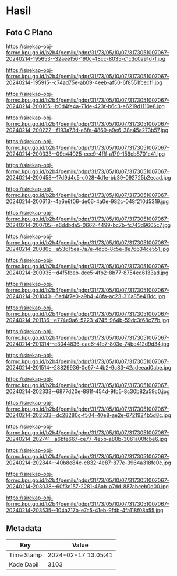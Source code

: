 # Hasil

## Foto C Plano

https://sirekap-obj-formc.kpu.go.id/b2b4/pemilu/pdpr/31/73/05/10/07/3173051007067-20240214-195653--32aee156-190c-48cc-8035-c1c3c0a91d7f.jpg

https://sirekap-obj-formc.kpu.go.id/b2b4/pemilu/pdpr/31/73/05/10/07/3173051007067-20240214-195915--c74ad75e-ab09-4eeb-af50-6f8551fcecf1.jpg

https://sirekap-obj-formc.kpu.go.id/b2b4/pemilu/pdpr/31/73/05/10/07/3173051007067-20240214-200105--b0d4fe4a-71de-423f-b6c3-e6219d1110e8.jpg

https://sirekap-obj-formc.kpu.go.id/b2b4/pemilu/pdpr/31/73/05/10/07/3173051007067-20240214-200222--f193a73d-e6fe-4869-a9e6-38e45a273b57.jpg

https://sirekap-obj-formc.kpu.go.id/b2b4/pemilu/pdpr/31/73/05/10/07/3173051007067-20240214-200333--09b44025-eec9-4fff-a179-156cb8701c41.jpg

https://sirekap-obj-formc.kpu.go.id/b2b4/pemilu/pdpr/31/73/05/10/07/3173051007067-20240214-200458--17d9d4c5-c028-4d1e-bb39-092725b2ecad.jpg

https://sirekap-obj-formc.kpu.go.id/b2b4/pemilu/pdpr/31/73/05/10/07/3173051007067-20240214-200613--4a6e6f06-de06-4a0e-982c-048f210d5319.jpg

https://sirekap-obj-formc.kpu.go.id/b2b4/pemilu/pdpr/31/73/05/10/07/3173051007067-20240214-200705--a6ddbda5-0662-4499-bc7b-fc743d9605c7.jpg

https://sirekap-obj-formc.kpu.go.id/b2b4/pemilu/pdpr/31/73/05/10/07/3173051007067-20240214-200805--a53615ea-7a7e-4d5b-8c5e-8e76634ce551.jpg

https://sirekap-obj-formc.kpu.go.id/b2b4/pemilu/pdpr/31/73/05/10/07/3173051007067-20240214-200935--d4f5fbeb-dce5-4fb2-8b77-8754ed6133ad.jpg

https://sirekap-obj-formc.kpu.go.id/b2b4/pemilu/pdpr/31/73/05/10/07/3173051007067-20240214-201040--6ad4f7e0-a9b4-48fa-ac23-311a85e411dc.jpg

https://sirekap-obj-formc.kpu.go.id/b2b4/pemilu/pdpr/31/73/05/10/07/3173051007067-20240214-201136--e774e9a6-5223-4745-964b-59dc3f68c77b.jpg

https://sirekap-obj-formc.kpu.go.id/b2b4/pemilu/pdpr/31/73/05/10/07/3173051007067-20240214-201314--c3044836-cae6-41b7-803e-74be412d9d34.jpg

https://sirekap-obj-formc.kpu.go.id/b2b4/pemilu/pdpr/31/73/05/10/07/3173051007067-20240214-201514--28829936-0e97-44b2-9c83-42adeead0abe.jpg

https://sirekap-obj-formc.kpu.go.id/b2b4/pemilu/pdpr/31/73/05/10/07/3173051007067-20240214-202333--6877d20e-891f-454d-9fb5-8c30b82a59c0.jpg

https://sirekap-obj-formc.kpu.go.id/b2b4/pemilu/pdpr/31/73/05/10/07/3173051007067-20240214-202533--dc28280c-f504-40e8-ae2e-6721924b5d8c.jpg

https://sirekap-obj-formc.kpu.go.id/b2b4/pemilu/pdpr/31/73/05/10/07/3173051007067-20240214-202741--a6bfe667-ce77-4e5b-a80b-3061a00fcbe6.jpg

https://sirekap-obj-formc.kpu.go.id/b2b4/pemilu/pdpr/31/73/05/10/07/3173051007067-20240214-202844--40b8e84c-c832-4e87-877e-3964a318fe0c.jpg

https://sirekap-obj-formc.kpu.go.id/b2b4/pemilu/pdpr/31/73/05/10/07/3173051007067-20240214-203038--60f3c157-2281-46ab-a7dd-887abceb0d00.jpg

https://sirekap-obj-formc.kpu.go.id/b2b4/pemilu/pdpr/31/73/05/10/07/3173051007067-20240214-203535--104a217b-e7c5-41eb-9fdb-4fa118f08b55.jpg


## Metadata

| Key        | Value               |
| ---------- | ------------------- |
| Time Stamp | 2024-02-17 13:05:41 |
| Kode Dapil | 3103                |



